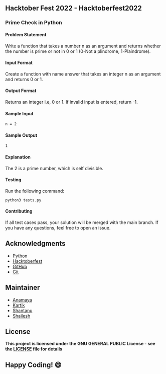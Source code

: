 ## Hacktober Fest 2022 - Hacktoberfest2022

### Prime Check in Python

#### Problem Statement
Write a function that takes a number n as an argument and returns whether the number is prime or not in 0 or 1 (0-Not a plindrome, 1-Plaindrome).

#### Input Format
Create a function with name answer that takes an integer n as an argument and returns 0 or 1.

#### Output Format
Returns an integer i.e, 0 or 1. If invalid input is entered, return -1.

#### Sample Input
```
n = 2
```

#### Sample Output
```
1
```

#### Explanation
The 2 is a prime number, which is self divisible.

#### Testing
Run the following command:
```
python3 tests.py
```
#### Contributing
If all test cases pass, your solution will be merged with the main branch. If you have any questions, feel free to open an issue.

## Acknowledgments
- [Python](https://www.python.org/)
- [Hacktoberfest](https://hacktoberfest.digitalocean.com/)
- [GitHub](https://github.com)
- [Git](https://git-scm.com/)

## Maintainer
- [Anamaya](https://www.linkedin.com/in/anamaya1729/)
- [Kartik](https://github.com/kartik007007)
- [Shantanu](https://github.com/neutralWire)
- [Shailesh](https://github.com/ShaileshKumar007)

## License
**This project is licensed under the GNU GENERAL PUBLIC License - see the [LICENSE](../../LICENSE) file for details**

## Happy Coding! :smile:
